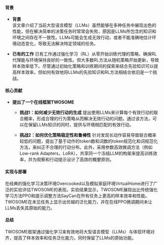 #### 背景
- **背景**       
    该文章介绍了当前大型语言模型（LLMs）虽然能够在多种任务中展现出色的性能，但在解决简单的决策任务时常常会失败，原因是LLMs所包含的知识和环境之间存在不一致性。LLMs可能会生成无效行动，或者不能准确地估计环境动态变化，导致无法解决特定领域的任务。

- **已有的工作**
    已有工作通过强化学习（RL）从零开始训练代理的策略，确保RL代理能与环境保持良好的一致性。但大多数RL方法从随机策略开始更新，导致样本效率低下。尽管通过初始化策略和训练期间的探索来结合先验知识可以提高样本效率，但如何有效地将LLMs的先验知识和RL方法相结合依旧是一个挑战。

#### 核心贡献
- **提出了一个在线框架TWOSOME**
    - **挑战1：如何减少无效行动的生成**
        提出使用LLMs来计算每个有效行动的联合概率，形成合理的行为策略从而解决无效行动的问题。通过该方法，可以在保留LLMs知识的同时，提供与环境相匹配的有效行动。

    - **挑战2：如何优化策略稳定性和鲁棒性**
        针对发现长动作容易导致联合概率较低的问题，提出了基于动作的token数和词数的token规范化和词规范化方法，来纠正不合理的行动分布。此外，采用参数高效微调方法（例如Low-rank Adapters，LoRA），共享同一个冻结LLM的构架来提高训练效率，并为观察和行动提示设计了高效的概要原则。

#### 实现与部署
在经典的强化学习决策环境Overcooked以及模拟家庭环境VirtualHome进行了广泛的实验评估TWOSOME的表现。实验结果显示，TWOSOME展现出比传统强化学习方法PPO和提示调整方法SayCan在所有任务上更高的样本效率和性能。TWOSOME在未见任务上显示出优越的泛化能力，并在在线PPO微调期间未让LLMs丢失其原始的能力。

#### 总结
TWOSOME框架通过强化学习来有效地将大型语言模型（LLMs）与体现环境对齐，提高了样本效率和任务泛化能力，同时保留了LLMs的原始功能。